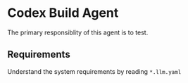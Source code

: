 # Codex Build Agent

The primary responsiblity of this agent is to test. 

## Requirements
Understand the system requirements by reading `*.llm.yaml`
